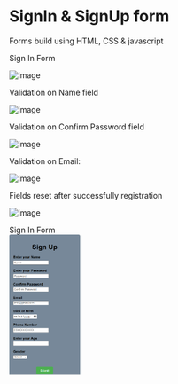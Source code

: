 # SignIn & SignUp form
 Forms build using HTML, CSS & javascript

Sign In Form

![image](https://github.com/fasihgithub/SignIn_SignUp_form/assets/150343594/e2cbe491-a6b7-4b66-ad3f-e8e5b6c1f0a3)

Validation on Name field

![image](https://github.com/fasihgithub/SignIn_SignUp_form/assets/150343594/85ce5751-f315-4dd6-b5aa-745530a5fb32)

Validation on Confirm Password field 

![image](https://github.com/fasihgithub/SignIn_SignUp_form/assets/150343594/1c150bb9-9210-44e4-9c27-334350b3ac61)


Validation on Email:

![image](https://github.com/fasihgithub/SignIn_SignUp_form/assets/150343594/476a2db5-ee30-49b5-90c9-781dc7154c38)

Fields reset after successfully registration

![image](https://github.com/fasihgithub/SignIn_SignUp_form/assets/150343594/5fe57f19-3254-43f0-b889-ecd677630183)


Sign In Form  
<img src="pic1.PNG" width="128"/>

